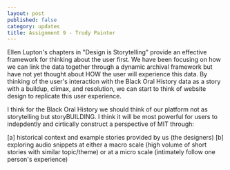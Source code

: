 ```yaml
---
layout: post
published: false
category: updates
title: Assignment 9 - Trudy Painter
---
```

Ellen Lupton's chapters in "Design is Storytelling" provide an effective framework for thinking about the user first. We have been focusing on how we can link the data together through a dynamic archival framework but have not yet thought about HOW the user will experience this data. By thinking of the user's interaction with the Black Oral History data as a story with a buildup, climax, and resolution, we can start to think of website design to replicate this user experience.

I think for the Black Oral History we should think of our platform not as storytelling but storyBUILDING. I think it will be most powerful for users to indepdently and cirtically construct a perspective of MIT through:

[a] historical context and example stories provided by us (the designers)
[b] exploring audio snippets at either a macro scale (high volume of short stories with similar topic/theme) or at a micro scale (intimately follow one person's experience)

